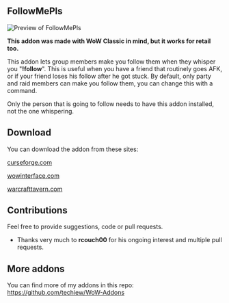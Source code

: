## FollowMePls

![Preview of FollowMePls](https://github.com/techiew/FollowMePls/blob/master/preview.png)

**This addon was made with WoW Classic in mind, but it works for retail too.**

This addon lets group members make you follow them when they whisper you "**!follow**". This is useful when you have a friend that routinely goes AFK, or if your friend loses his follow after he got stuck. By default, only party and raid members can make you follow them, you can change this with a command.

Only the person that is going to follow needs to have this addon installed, not the one whispering.

## Download
You can download the addon from these sites:

[curseforge.com](https://www.curseforge.com/wow/addons/followmepls-auto-follow-addon)

[wowinterface.com](https://www.wowinterface.com/downloads/info25521-FollowMePls-Auto-followaddon.html)

[warcrafttavern.com](https://www.warcrafttavern.com/addons/followmepls)

## Contributions

Feel free to provide suggestions, code or pull requests.
- Thanks very much to **rcouch00** for his ongoing interest and multiple pull requests.

## More addons
You can find more of my addons in this repo: https://github.com/techiew/WoW-Addons
